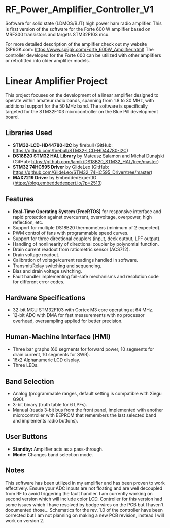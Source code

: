 # RF_Power_Amplifier_Controller_V1
Software for solid state (LDMOS/BJT) high power ham radio amplifier. This is first version of the software for the Forte 600 W amplifier based on MRF300 transistors and targets STM32F103 mcu.

For more detailed description of the amplifier check out my website (SP6GK.com: https://www.sp6gk.com/Forte_600W_Amplifier.html)
The controller developed for the Forte 600 can be utilized with other amplifiers or retrofitted into older amplifier models.

# Linear Amplifier Project

This project focuses on the development of a linear amplifier designed to operate within amateur radio bands, spanning from 1.8 to 30 MHz, with additional support for the 50 MHz band. The software is specifically targeted for the STM32F103 microcontroller on the Blue Pill development board.

## Libraries Used

- **STM32-LCD-HD44780-I2C** by firebull (GitHub: https://github.com/firebull/STM32-LCD-HD44780-I2C)
- **DS18B20 STM32 HAL Library** by Mateusz Salamon and Michal Dunajski (GitHub: https://github.com/lamik/DS18B20_STM32_HAL/tree/master)
- **STM32 74HC595 Driver** by GlideLeo (GitHub: https://github.com/GlideLeo/STM32_74HC595_Driver/tree/master)
- **MAX7219 Driver** by EmbeddedExpertIO (https://blog.embeddedexpert.io/?p=2513)

## Features

- **Real-Time Operating System (FreeRTOS)** for responsive interface and rapid protection against overcurrent, overvoltage, overpower, high reflection, etc.
- Support for multiple DS18B20 thermometers (minimum of 2 expected).
- PWM control of fans with programmable speed curves.
- Support for three directional couplers (input, deck output, LPF output).
- Handling of nonlinearity of directional coupler by polynomial function.
- Drain current readout from ratiometric sensor (ACS712).
- Drain voltage readout.
- Calibration of voltage/current readings handled in software.
- Transmit/Relay switching and sequencing.
- Bias and drain voltage switching.
- Fault handler implementing fail-safe mechanisms and resolution code for different error codes.

## Hardware Specifications

- 32-bit MCU STM32F103 with Cortex M3 core operating at 64 MHz.
- 12-bit ADC with DMA for fast measurements with no processor overhead, oversampling applied for better precision.

## Human-Machine Interface (HMI)

- Three bar graphs (60 segments for forward power, 10 segments for drain current, 10 segments for SWR).
- 16x2 Alphanumeric LCD display.
- Three LEDs.

## Band Selection

- Analog (programmable ranges, default setting is compatible with Xiegu G90).
- 3-bit binary (truth table for 6 LPFs).
- Manual (reads 3-bit bus from the front panel, implemented with another microcontroller with EEPROM that remembers the last selected band and implements radio buttons).

## User Buttons

- **Standby:** Amplifier acts as a pass-through.
- **Mode:** Changes band selection mode.

## Notes

This software has been utilized in my amplifier and has been proven to work effectively. Ensure your ADC inputs are not floating and are well decoupled from RF to avoid triggering the fault handler. I am currently working on second version which will include color LCD. Controller for this version had some issues which I have resolved by bodge wires on the PCB but I haven't documented those...
Schematics for the rev. 1.0 of the controller have been corrected but I am not planning on making a new PCB revision, instead I will work on version 2.
